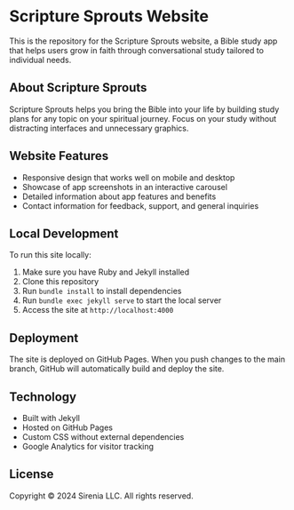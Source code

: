 # Scripture Sprouts Website

This is the repository for the Scripture Sprouts website, a Bible study app that helps users grow in faith through conversational study tailored to individual needs.

## About Scripture Sprouts

Scripture Sprouts helps you bring the Bible into your life by building study plans for any topic on your spiritual journey. Focus on your study without distracting interfaces and unnecessary graphics.

## Website Features

- Responsive design that works well on mobile and desktop
- Showcase of app screenshots in an interactive carousel
- Detailed information about app features and benefits
- Contact information for feedback, support, and general inquiries

## Local Development

To run this site locally:

1. Make sure you have Ruby and Jekyll installed
2. Clone this repository
3. Run `bundle install` to install dependencies
4. Run `bundle exec jekyll serve` to start the local server
5. Access the site at `http://localhost:4000`

## Deployment

The site is deployed on GitHub Pages. When you push changes to the main branch, GitHub will automatically build and deploy the site.

## Technology

- Built with Jekyll
- Hosted on GitHub Pages
- Custom CSS without external dependencies
- Google Analytics for visitor tracking

## License

Copyright © 2024 Sirenia LLC. All rights reserved. 